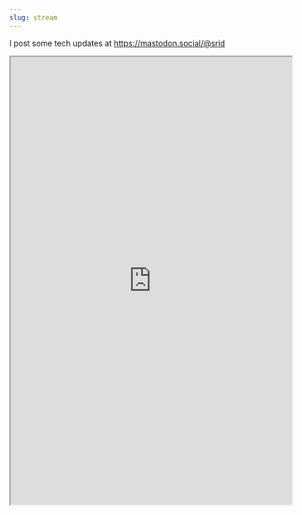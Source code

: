 ```yaml
---
slug: stream
---
```


I post some tech updates at https://mastodon.social/@srid

<iframe allowfullscreen sandbox="allow-top-navigation allow-scripts" width="100% !important" height="800" src="https://www.mastofeed.com/apiv2/feed?userurl=https%3A%2F%2Fmastodon.social%2Fusers%2Fsrid&theme=auto&size=70&header=false&replies=false&boosts=false"></iframe>